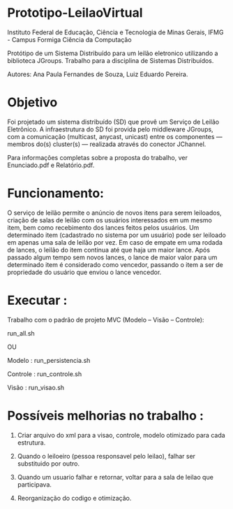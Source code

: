 # Prototipo-LeilaoVirtual

Instituto Federal de Educação, Ciência e Tecnologia de Minas Gerais, IFMG - Campus Formiga Ciência da Computação

Protótipo de um Sistema Distribuído para um leilão eletronico utilizando a biblioteca JGroups. Trabalho para a disciplina de Sistemas Distribuídos.

Autores: Ana Paula Fernandes de Souza, Luiz Eduardo Pereira.

# Objetivo

Foi projetado um sistema distribuído (SD) que provê um Serviço de Leilão Eletrônico. A infraestrutura do SD foi provida pelo middleware JGroups, com a comunicação (multicast, anycast, unicast) entre os componentes — membros do(s) cluster(s) — realizada através do conector JChannel.

Para informações completas sobre a proposta do trabalho, ver Enunciado.pdf e Relatório.pdf.

# Funcionamento:

O serviço de leilão permite o anúncio de novos itens para serem leiloados, criação de salas de leilão com os usuários interessados em um mesmo item, bem como recebimento dos lances feitos pelos usuários. Um determinado item (cadastrado no sistema por um usuário) pode ser leiloado em apenas uma sala de leilão por vez. Em caso de empate em uma rodada de lances, o leilão do item continua até que haja um maior lance. Após passado algum tempo sem novos lances, o lance de maior valor para um determinado item é considerado como vencedor, passando o item a ser de propriedade do usuário que enviou o lance vencedor. 

# Executar : 

Trabalho com o padrão de projeto MVC (Modelo – Visão – Controle):

run_all.sh

OU

Modelo : run_persistencia.sh

Controle : run_controle.sh

Visão : run_visao.sh

# Possíveis melhorias no trabalho  : 

1) Criar arquivo do xml para a visao, controle, modelo otimizado para cada estrutura.

2) Quando o leiloeiro (pessoa responsavel pelo leilao), falhar ser substituido por outro.

3) Quando um usuario falhar e retornar, voltar para a sala de leilao que participava.

4) Reorganização do codigo e otimização.
